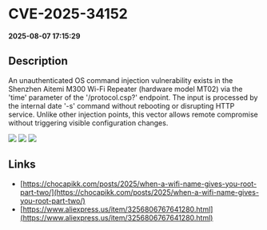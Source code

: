 # CVE-2025-34152

**2025-08-07 17:15:29**

## Description
An unauthenticated OS command injection vulnerability exists in the Shenzhen Aitemi M300 Wi-Fi Repeater (hardware model MT02) via the 'time' parameter of the '/protocol.csp?' endpoint. The input is processed by the internal date '-s' command without rebooting or disrupting HTTP service. Unlike other injection points, this vector allows remote compromise without triggering visible configuration changes.

![](https://img.shields.io/static/v1?label=Score&message=9.4&color=red)
![](https://img.shields.io/static/v1?label=Severity&message=CRITICAL&color=red)
![](https://img.shields.io/static/v1?label=CWE&message=RCE&color=green)

## Links
- [https://chocapikk.com/posts/2025/when-a-wifi-name-gives-you-root-part-two/](https://chocapikk.com/posts/2025/when-a-wifi-name-gives-you-root-part-two/)
- [https://www.aliexpress.us/item/3256806767641280.html](https://www.aliexpress.us/item/3256806767641280.html)
